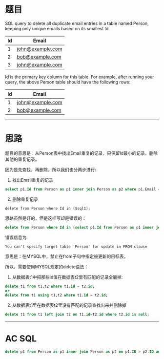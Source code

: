 # **题目**

SQL query to delete all duplicate email entries in a table named Person, keeping only unique emails based on its smallest Id.

 | Id | Email            |
 |----|------------------|
 | 1  | john@example.com |
 | 2  | bob@example.com  |
 | 3  | john@example.com |

 Id is the primary key column for this table.
 For example, after running your query, the above Person table should have the following rows:

 | Id | Email            |
 |----|------------------|
 | 1  | john@example.com |
 | 2  | bob@example.com  |

 ****
 # **思路**

题目的意思是：从Person表中找出Email重复的记录，只保留Id最小的记录，删除其他的重复记录。

因为是先查找，再删除，所以我们也分两步进行:

1. 找出Email重复的记录

```sql
select p1.Id from Person as p1 inner join Person as p2 where p1.Email = p2.Email and p1.ID > p2.ID;
```
2. 删除重复记录

```
delete from Person where Id in ($sql1);
```

思路虽然是好的，但是这样写却是错误的：

```sql
delete from Person where Id in (select p1.Id from Person as p1 inner join Person as p2 where p1.Email = p2.Email and p1.ID > p2.ID);
```
错误信息为:
```text
You can't specify target table 'Person' for update in FROM clause
```
意思是：在MYSQL中，禁止在from子句中指定被更新的目标表。

所以，需要使用MYSQL规定的delete语法：

1. 从数据表t1中把那些id值在数据表t2里有匹配的记录全删掉:
```sql
delete t1 from t1,t2 where t1.id = t2.id;
or
delete from t1 using t1,t2 where t1.id = t2.id;
```
2. 从数据表t1里在数据表t2里没有匹配的记录查找出来并删除掉
```sql
delete t1 from t1 left join t2 on t1.id=t2.id where t2.id is null;
```

****
# **AC SQL**

```sql
delete p1 from Person as p1 inner join Person as p2 on p1.ID > p2.ID and p1.Email = p2.Email;
```

